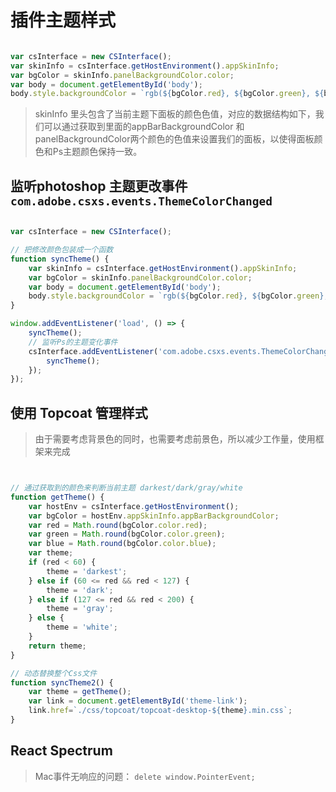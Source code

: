 # 插件主题样式  



```js 

var csInterface = new CSInterface();
var skinInfo = csInterface.getHostEnvironment().appSkinInfo;
var bgColor = skinInfo.panelBackgroundColor.color;
var body = document.getElementById('body');
body.style.backgroundColor = `rgb(${bgColor.red}, ${bgColor.green}, ${bgColor.blue})`;

```

> skinInfo 里头包含了当前主题下面板的颜色色值，对应的数据结构如下，我们可以通过获取到里面的appBarBackgroundColor 和 panelBackgroundColor两个颜色的色值来设置我们的面板，以使得面板颜色和Ps主题颜色保持一致。







## 监听photoshop 主题更改事件 `com.adobe.csxs.events.ThemeColorChanged `  

```js 

var csInterface = new CSInterface();

// 把修改颜色包装成一个函数
function syncTheme() {
    var skinInfo = csInterface.getHostEnvironment().appSkinInfo;
    var bgColor = skinInfo.panelBackgroundColor.color;
    var body = document.getElementById('body');
    body.style.backgroundColor = `rgb(${bgColor.red}, ${bgColor.green}, ${bgColor.blue})`;
}

window.addEventListener('load', () => {
    syncTheme();
    // 监听Ps的主题变化事件
    csInterface.addEventListener('com.adobe.csxs.events.ThemeColorChanged', () => {
        syncTheme();
    });
});

```



## 使用 Topcoat 管理样式 
> 由于需要考虑背景色的同时，也需要考虑前景色，所以减少工作量，使用框架来完成  



```js 


// 通过获取到的颜色来判断当前主题 darkest/dark/gray/white
function getTheme() {
    var hostEnv = csInterface.getHostEnvironment();
    var bgColor = hostEnv.appSkinInfo.appBarBackgroundColor;
    var red = Math.round(bgColor.color.red);
    var green = Math.round(bgColor.color.green);
    var blue = Math.round(bgColor.color.blue);
    var theme;
    if (red < 60) {
        theme = 'darkest';
    } else if (60 <= red && red < 127) {
        theme = 'dark';
    } else if (127 <= red && red < 200) {
        theme = 'gray';
    } else {
        theme = 'white';
    }
    return theme;
}

// 动态替换整个Css文件
function syncTheme2() {
    var theme = getTheme();
    var link = document.getElementById('theme-link');
    link.href=`./css/topcoat/topcoat-desktop-${theme}.min.css`;
}

```




## React Spectrum  
> Mac事件无响应的问题： `delete window.PointerEvent;`